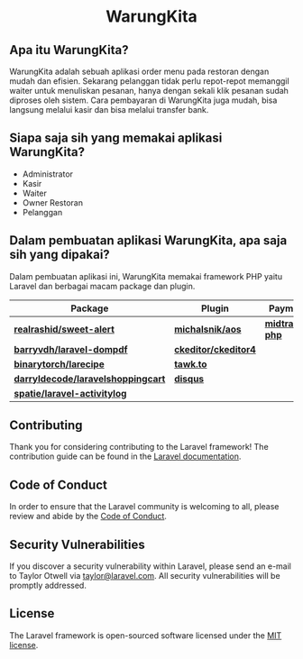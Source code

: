 <h1 align="center">WarungKita</h1>

## Apa itu WarungKita?

WarungKita adalah sebuah aplikasi order menu pada restoran dengan mudah dan efisien. Sekarang pelanggan tidak perlu repot-repot memanggil waiter untuk menuliskan pesanan, hanya dengan sekali klik pesanan sudah diproses oleh sistem. Cara pembayaran di WarungKita juga mudah, bisa langsung melalui kasir dan bisa melalui transfer bank.

## Siapa saja sih yang memakai aplikasi WarungKita?

-   Administrator
-   Kasir
-   Waiter
-   Owner Restoran
-   Pelanggan

## Dalam pembuatan aplikasi WarungKita, apa saja sih yang dipakai?

Dalam pembuatan aplikasi ini, WarungKita memakai framework PHP yaitu Laravel dan berbagai macam package dan plugin.

| Package                                                                                     | Plugin                                                  | Payment Gateway                                                       | Technology                                                                                                    |
| ------------------------------------------------------------------------------------------- | ------------------------------------------------------- | --------------------------------------------------------------------- | ------------------------------------------------------------------------------------------------------------- |
| **[realrashid/sweet-alert](https://github.com/realrashid/sweet-alert)**                     | **[michalsnik/aos](https://github.com/michalsnik/aos)** | **[midtrans/midtrans-php](https://github.com/Midtrans/midtrans-php)** | **[Laravel](https://laravel.com/https://github.com/Midtrans/midtrans-php)**                                   |
| **[barryvdh/laravel-dompdf](https://github.com/barryvdh/laravel-dompdf)**                   | **[ckeditor/ckeditor4](https://ckeditor.com/)**         |                                                                       | **[HTML](https://github.com/zidanindratama/zidanindratama-1819_rplb_praukk_19_muhamadzidanindratama)**        |
| **[binarytorch/larecipe](https://larecipe.binarytorch.com.my/)**                            | **[tawk.to](https://www.tawk.to/)**                     |                                                                       | **[CSS](https://github.com/zidanindratama/zidanindratama-1819_rplb_praukk_19_muhamadzidanindratama)**         |
| **[darryldecode/laravelshoppingcart](https://github.com/darryldecode/laravelshoppingcart)** | **[disqus](https://disqus.com/)**                       |                                                                       | **[JavaScript](https://github.com/zidanindratama/zidanindratama-1819_rplb_praukk_19_muhamadzidanindratama)**  |
| **[spatie/laravel-activitylog](https://github.com/spatie/laravel-activitylog)**             |                                                         |                                                                       | **[Bootstrap 4](https://github.com/zidanindratama/zidanindratama-1819_rplb_praukk_19_muhamadzidanindratama)** |

## Contributing

Thank you for considering contributing to the Laravel framework! The contribution guide can be found in the [Laravel documentation](https://laravel.com/docs/contributions).

## Code of Conduct

In order to ensure that the Laravel community is welcoming to all, please review and abide by the [Code of Conduct](https://laravel.com/docs/contributions#code-of-conduct).

## Security Vulnerabilities

If you discover a security vulnerability within Laravel, please send an e-mail to Taylor Otwell via [taylor@laravel.com](mailto:taylor@laravel.com). All security vulnerabilities will be promptly addressed.

## License

The Laravel framework is open-sourced software licensed under the [MIT license](https://opensource.org/licenses/MIT).
